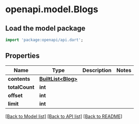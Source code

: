 # openapi.model.Blogs

## Load the model package
```dart
import 'package:openapi/api.dart';
```

## Properties
Name | Type | Description | Notes
------------ | ------------- | ------------- | -------------
**contents** | [**BuiltList&lt;Blog&gt;**](Blog.md) |  | 
**totalCount** | **int** |  | 
**offset** | **int** |  | 
**limit** | **int** |  | 

[[Back to Model list]](../README.md#documentation-for-models) [[Back to API list]](../README.md#documentation-for-api-endpoints) [[Back to README]](../README.md)


